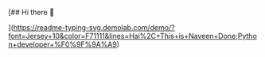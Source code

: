 [## Hi there 👋

<!--
**naveendone/naveendone** is a ✨ _special_ ✨ repository because its `README.md` (this file) appears on your GitHub profile.

Here are some ideas to get you started:

- 🔭 I’m currently working on ...
- 🌱 I’m currently learning ...
- 👯 I’m looking to collaborate on ...
- 🤔 I’m looking for help with ...
- 💬 Ask me about ...
- 📫 How to reach me: ...
- 😄 Pronouns: ...
- ⚡ Fun fact: ...
-->
](https://readme-typing-svg.demolab.com/demo/?font=Jersey+10&color=F71111&lines=Hai%2C+This+is+Naveen+Done;Python+developer+%F0%9F%9A%A9)
